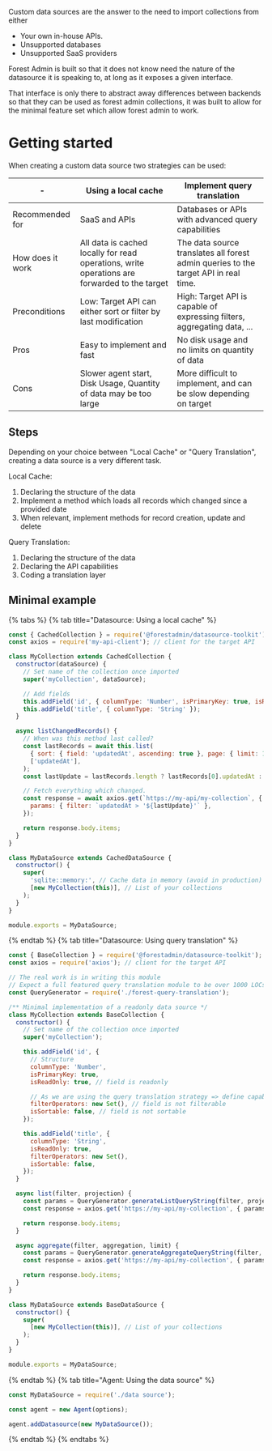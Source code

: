 Custom data sources are the answer to the need to import collections from either

- Your own in-house APIs.
- Unsupported databases
- Unsupported SaaS providers

Forest Admin is built so that it does not know need the nature of the datasource it is speaking to, at long as it exposes a given interface.

That interface is only there to abstract away differences between backends so that they can be used as forest admin collections, it was built to allow for the minimal feature set which allow forest admin to work.

# Getting started

When creating a custom data source two strategies can be used:

| -                | Using a local cache                                                                          | Implement query translation                                                         |
| ---------------- | -------------------------------------------------------------------------------------------- | ----------------------------------------------------------------------------------- |
| Recommended for  | SaaS and APIs                                                                                | Databases or APIs with advanced query capabilities                                  |
| How does it work | All data is cached locally for read operations, write operations are forwarded to the target | The data source translates all forest admin queries to the target API in real time. |
| Preconditions    | Low: Target API can either sort or filter by last modification                               | High: Target API is capable of expressing filters, aggregating data, ...            |
| Pros             | Easy to implement and fast                                                                   | No disk usage and no limits on quantity of data                                     |
| Cons             | Slower agent start, Disk Usage, Quantity of data may be too large                            | More difficult to implement, and can be slow depending on target                    |

## Steps

Depending on your choice between "Local Cache" or "Query Translation", creating a data source is a very different task.

Local Cache:

1. Declaring the structure of the data
2. Implement a method which loads all records which changed since a provided date
3. When relevant, implement methods for record creation, update and delete

Query Translation:

1. Declaring the structure of the data
2. Declaring the API capabilities
3. Coding a translation layer

## Minimal example

{% tabs %} {% tab title="Datasource: Using a local cache" %}

```javascript
const { CachedCollection } = require('@forestadmin/datasource-toolkit');
const axios = require('my-api-client'); // client for the target API

class MyCollection extends CachedCollection {
  constructor(dataSource) {
    // Set name of the collection once imported
    super('myCollection', dataSource);

    // Add fields
    this.addField('id', { columnType: 'Number', isPrimaryKey: true, isReadOnly: true });
    this.addField('title', { columnType: 'String' });
  }

  async listChangedRecords() {
    // When was this method last called?
    const lastRecords = await this.list(
      { sort: { field: 'updatedAt', ascending: true }, page: { limit: 1 } },
      ['updatedAt'],
    );
    const lastUpdate = lastRecords.length ? lastRecords[0].updatedAt : null;

    // Fetch everything which changed.
    const response = await axios.get(`https://my-api/my-collection`, {
      params: { filter: `updatedAt > '${lastUpdate}'` },
    });

    return response.body.items;
  }
}

class MyDataSource extends CachedDataSource {
  constructor() {
    super(
      'sqlite::memory:', // Cache data in memory (avoid in production)
      [new MyCollection(this)], // List of your collections
    );
  }
}

module.exports = MyDataSource;
```

{% endtab %} {% tab title="Datasource: Using query translation" %}

```javascript
const { BaseCollection } = require('@forestadmin/datasource-toolkit');
const axios = require('axios'); // client for the target API

// The real work is in writing this module
// Expect a full featured query translation module to be over 1000 LOCs
const QueryGenerator = require('./forest-query-translation');

/** Minimal implementation of a readonly data source */
class MyCollection extends BaseCollection {
  constructor() {
    // Set name of the collection once imported
    super('myCollection');

    this.addField('id', {
      // Structure
      columnType: 'Number',
      isPrimaryKey: true,
      isReadOnly: true, // field is readonly

      // As we are using the query translation strategy => define capabilities
      filterOperators: new Set(), // field is not filterable
      isSortable: false, // field is not sortable
    });

    this.addField('title', {
      columnType: 'String',
      isReadOnly: true,
      filterOperators: new Set(),
      isSortable: false,
    });
  }

  async list(filter, projection) {
    const params = QueryGenerator.generateListQueryString(filter, projection);
    const response = axios.get('https://my-api/my-collection', { params });

    return response.body.items;
  }

  async aggregate(filter, aggregation, limit) {
    const params = QueryGenerator.generateAggregateQueryString(filter, projection);
    const response = axios.get('https://my-api/my-collection', { params });

    return response.body.items;
  }
}

class MyDataSource extends BaseDataSource {
  constructor() {
    super(
      [new MyCollection(this)], // List of your collections
    );
  }
}

module.exports = MyDataSource;
```

{% endtab %} {% tab title="Agent: Using the data source" %}

```javascript
const MyDataSource = require('./data source');

const agent = new Agent(options);

agent.addDatasource(new MyDataSource());
```

{% endtab %} {% endtabs %}
